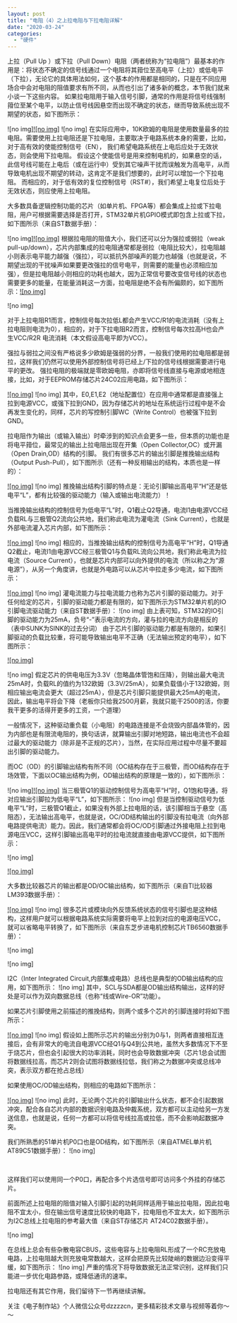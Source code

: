 ```yaml
---
layout: post
title: "电阻（4）之上拉电阻与下拉电阻详解"
date: "2020-03-24"
categories: 
  - "硬件"
---
```


上拉（Pull Up ）或下拉（Pull Down）电阻（两者统称为“拉电阻”）最基本的作用是：将状态不确定的信号线通过一个电阻将其箝位至高电平（上拉）或低电平（下拉），无论它的具体用法如何，这个基本的作用都是相同的，只是在不同应用场合中会对电阻的阻值要求有所不同，从而也引出了诸多新的概念，本节我们就来小谈一下这些内容。 如果拉电阻用于输入信号引脚，通常的作用是将信号线强制箝位至某个电平，以防止信号线因悬空而出现不确定的状态，继而导致系统出现不期望的状态，如下图所示：

![no img][![no img]](http://127.0.0.1/?attachment_id=4375) ![no img] 在实际应用中，10K欧姆的电阻是使用数量最多的拉电阻。需要使用上拉电阻还是下拉电阻，主要取决于电路系统本身的需要，比如，对于高有效的使能控制信号（EN）， 我们希望电路系统在上电后应处于无效状态，则会使用下拉电阻。 假设这个使能信号是用来控制电机的，如果悬空的话，此信号线可能在上电后（或在运行中）受到其它噪声干扰而误触发为高电平，从而导致电机出现不期望的转动，这肯定不是我们想要的，此时可以增加一个下拉电阻。 而相应的，对于低有效的复位控制信号（RST#），我们希望上电复位后处于无效状态，则应使用上拉电阻。

大多数具备逻辑控制功能的芯片（如单片机、FPGA等）都会集成上拉或下拉电阻，用户可根据需要选择是否打开，STM32单片机GPIO模式即包含上拉或下拉，如下图所示（来自ST数据手册）：

![no img][![no img]](http://127.0.0.1/?attachment_id=4376) 根据拉电阻的阻值大小，我们还可以分为强拉或弱拉（weak pull-up/down），芯片内部集成的拉电阻通常都是弱拉（电阻比较大），拉电阻越小则表示电平能力越强（强拉），可以抵抗外部噪声的能力也越强（也就是说，不期望出现的干扰噪声如果要更改强拉的信号电平，则需要的能量也必须相应加强），但是拉电阻越小则相应的功耗也越大，因为正常信号要改变信号线的状态也需要更多的能量，在能量消耗这一方面，拉电阻是绝不会有所偏颇的，如下图所示：[![no img]](http://127.0.0.1/?attachment_id=4378)

![no img]

对于上拉电阻R1而言，控制信号每次拉低L都会产生VCC/R1的电流消耗（没有上拉电阻则电流为0），相应的，对于下拉电阻R2而言，控制信号每次拉高H也会产生VCC/R2R 电流消耗（本文假设高电平即为VCC）。

强拉与弱拉之间没有严格说多少欧姆是强弱的分界，一般我们使用的拉电阻都是弱拉，这样我们仍然可以使用外部控制信号将已经上/下拉的信号线根据需要进行电平的更改。 强拉电阻的极端就是零欧姆电阻，亦即将信号线直接与电源或地相连接，比如，对于EEPROM存储芯片24C02应用电路，如下图所示：

[![no img]](http://127.0.0.1/?attachment_id=4379) ![no img] 其中，E0,E1,E2（地址配置位）在应用中通常都是直接强上拉到电源VCC，或强下拉到GND，因为存储芯片的地址在系统运行过程中是不会再发生变化的，同样，芯片的写控制引脚WC（Write Control）也被强下拉到GND。

拉电阻作为输出（或输入输出）时牵涉到的知识点会更多一些，但本质的功能也是将电平箝位，最常见的输出上拉电阻出现在开集（Open Collector,OC）或开漏（Open Drain,OD）结构的引脚。 我们有很多芯片的输出引脚是推挽输出结构（Output Push-Pull），如下图所示（还有一种反相输出的结构，本质也是一样的）：

[![no img]](http://127.0.0.1/?attachment_id=4380) ![no img] 推挽输出结构引脚的特点是：无论引脚输出高电平“H”还是低电平“L”，都有比较强的驱动能力（输入或输出电流能力）！

当推挽输出结构的控制信号为低电平“L”时，Q1截止Q2导通，电流I1由电源VCC经负载RL与三极管Q2流向公共地，我们称此电流为灌电流（Sink Current），也就是外部电流灌入芯片内部，如下图所示：

[![no img]](http://127.0.0.1/?attachment_id=4381) ![no img] 相应的，当推挽输出结构的控制信号为高电平“H”时，Q1导通Q2截止，电流I1由电源VCC经三极管Q1与负载RL流向公共地，我们称此电流为拉电流（Source Current），也就是芯片内部可以向外提供的电流（所以称之为“源电源”），从另一个角度讲，也就是外电路可以从芯片中拉走多少电流，如下图所示：

[![no img]](http://127.0.0.1/?attachment_id=4382) ![no img] 灌电流能力与拉电流能力也称为芯片引脚的驱动能力。对于任何给定的芯片，引脚的驱动能力都是有限的，如下图所示为STM32单片机的IO引脚电流驱动能力（来自ST数据手册）： ![no img] 由上表可知，STM32的IO引脚的驱动能力为25mA，负号“-”表示电流的方向，灌与拉的电流方向是相反的（表中SUNK为SINK的过去分词） 由于芯片引脚的驱动能力都是有限的，如果引脚驱动的负载比较重，将可能导致输出电平不正确（无法输出预定的电平），如下图所示：

[![no img]](http://127.0.0.1/?attachment_id=4383)

![no img] 假定芯片的供电电压为3.3V（忽略晶体管饱和压降），则输出最大电流25mA时，负载RL的值约为132欧姆（3.3V/25mA），如果负载值小于132欧姆，则相应输出电流会更大（超过25mA），但是芯片引脚只能提供最大25mA的电流，因此，输出电平将会下降（老板你只给我2500月薪，我就只能干2500的活，你要我干更多的活得开更多的工资，一个道理）

一般情况下，这种驱动重负载（小电阻）的电路连接是不会烧毁内部晶体管的，因为内部也是有限流电阻的，换句话讲，就算输出引脚对地短路，输出电流也不会超过最大的驱动能力（除非是不正规的芯片），当然，在实际应用过程中尽量不要超出引脚的驱动能力。

而OC（OD）的引脚输出结构有所不同（OC结构存在于三极管，而OD结构存在于场效管，下面以OC输出结构为例，OD输出结构的原理是一致的），如下图所示：

![no img][![no img]](http://127.0.0.1/?attachment_id=4384) 当三极管Q1的驱动控制信号为高电平“H”时，Q1饱和导通，将对应输出引脚拉为低电平“L”，如下图所示： ![no img] 但是当控制驱动信号为低电平“L”时，三极管Q1截止，如果没有外部上拉电阻的话，该引脚相当于悬空（高阻态），无法输出高电平，也就是说，OC/OD结构输出的引脚没有拉电流（向外部电路提供电流）能力。因此，我们通常都会将OC/OD引脚通过外接电阻上拉到电源电压VCC，这样引脚输出高电平时的拉电流就直接由电源VCC提供，如下图所示：

![no img]

[![no img]](http://127.0.0.1/?attachment_id=4385)

大多数比较器芯片的输出都是OD/OC输出结构，如下图所示（来自TI比较器LM393数据手册）：

[![no img]](http://127.0.0.1/?attachment_id=3223) ![no img] 很多芯片或模块向外反馈系统状态的信号引脚也是这种结构，这样用户就可以根据电路系统实际需要将电平上拉到对应的电源电压VCC，就可以省略电平转换了，如下图所示（来自东芝步进电机控制芯片TB6560数据手册）：

![no img]

![no img]

I2C（Inter Integrated Circuit,内部集成电路）总线也是典型的OD输出结构的应用，如下图所示： ![no img] 其中，SCL与SDA都是OD输出结构输出，这样的好处是可以作为双向数据总线（也称“线或Wire-OR”功能）。

如果芯片引脚使用之前描述的推挽结构，则两个或多个芯片的引脚连接时将如下图所示：

[![no img]](http://127.0.0.1/?attachment_id=3224) ![no img] 假设如上图所示芯片的输出分别为0与1，则两者直接相互连接后，会有非常大的电流自电源VCC经Q1与Q4到公共地，虽然大多数情况下不至于烧芯片，但也会引起很大的功率消耗，同时也会导致数据冲突（芯片1总会试图将数据线拉高，而芯片2则会试图将数据线拉低，我们称之为数据冲突或总线冲突，表示双方都在抢占总线）

如果使用OC/OD输出结构，则相应的电路如下图所示：

[![no img]](http://127.0.0.1/?attachment_id=3225) ![no img] 此时，无论两个芯片的引脚输出什么状态，都不会引起数据冲突，配合各自芯片内部的数据识别电路及仲裁系统，双方都可以主动给另一方发送信息，也就是说，任何一方都可以将信号线拉高或拉低，而不会影响起数据冲突。

我们所熟悉的51单片机P0口也是OD结构，如下图所示（来自ATMEL单片机AT89C51数据手册）： ![no img]

 

这样我们可以使用同一个P0口，再配合多个片选信号即可访问多个外挂的存储芯片。

前面所述上拉电阻的阻值对输入引脚引起的功耗同样适用于输出拉电阻，因此拉电阻不宜太小，但在输出信号速度比较快的电路下，拉电阻也不宜太大，如下图所示为I2C总线上拉电阻的参考最大值（来自ST存储芯片 AT24C02数据手册）。

![no img]

在总线上总会有些杂散电容CBUS，这些电容与上拉电阻RL形成了一个RC充放电电路，上拉电阻越大则充放电常数越大，这样会把原先比较陡峭的数据边沿变得平缓，如下图所示： ![no img] 严重的情况下将导致数据无法正常识别，这样我们只能进一步优化电路参路，或降低通讯的速率。

拉电阻还有其它作用，我们留待下一节再继续讲解。

关注《电子制作站》个人微信公众号dzzzzcn，更多精彩技术文章与视频等着你～～
